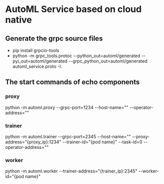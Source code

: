 # AutoML Service based on cloud native

## Generate the grpc source files

- pip install grpcio-tools
- python -m grpc_tools.protoc  --python_out=automl/generated --pyi_out=automl/generated --grpc_python_out=automl/generated automl_service.proto -I.

## The start commands of echo components

### proxy
python -m automl.proxy --grpc-port=1234 --host-name="" --operator-address=""

### trainer
python -m automl.trainer --grpc-port=2345 --host-name="" --proxy-address="{proxy_ip}:1234" --trainer-id="{pod name}" --task-id=0 --operator-address=""
### worker
python -m automl.worker --trainer-address="{trainer_ip}:2345" --worker-id="{pod name}"
